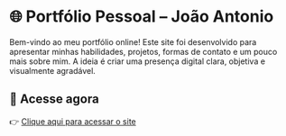 # 🌐 Portfólio Pessoal – João Antonio

Bem-vindo ao meu portfólio online! Este site foi desenvolvido para apresentar minhas habilidades, projetos, formas de contato e um pouco mais sobre mim. A ideia é criar uma presença digital clara, objetiva e visualmente agradável.

## 🚀 Acesse agora

👉 [Clique aqui para acessar o site](https://joaomaa.github.io/Portfolio/)
 
